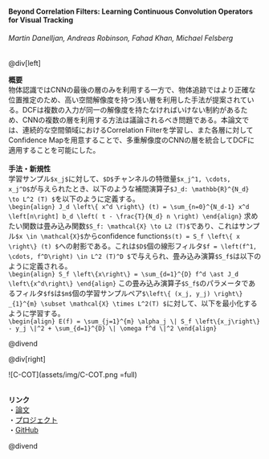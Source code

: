 #### Beyond Correlation Filters: Learning Continuous Convolution Operators for Visual Tracking
###### Martin Danelljan, Andreas Robinson, Fahad Khan, Michael Felsberg

@div[left]

__概要__<br>
物体認識ではCNNの最後の層のみを利用する一方で、物体追跡ではより正確な位置推定のため、高い空間解像度を持つ浅い層を利用した手法が提案されている。DCFは複数の入力が同一の解像度を持たなければいけない制約があるため、CNNの複数の層を利用する方法は議論されるべき問題である。本論文では、連続的な空間領域におけるCorrelation Filterを学習し、また各層に対してConfidence Mapを用意することで、多重解像度のCNNの層を統合してDCFに適用することを可能にした。<br>
<br>
__手法・新規性__<br>
学習サンプル`$x_j$`に対して、`$D$`チャンネルの特徴量`$x_j^1, \cdots, x_j^D$`が与えられたとき、以下のような補間演算子`$J_d: \mathbb{R}^{N_d} \to L^2 (T) $`を以下のように定義する。<br>
`\begin{align} J_d \left\{ x^d \right\} (t) = \sum_{n=0}^{N_d-1} x^d \left[n\right] b_d \left( t - \frac{T}{N_d} n \right) \end{align}`
求めたい関数は畳み込み関数`$S_f: \mathcal{X} \to L2 (T)$`であり、これはサンプル`$x \in \mathcal{X}$`からconfidence function`$s(t) = S_f \left\{ x \right\} (t) $`への射影である。これは`$D$`個の線形フィルタ`$f = \left(f^1, \cdots, f^D\right) \in L^2 (T)^D $`で与えられ、畳み込み演算`$S_f$`は以下のように定義される。<br>
`\begin{align} S_f \left\{x\right\} = \sum_{d=1}^{D} f^d \ast J_d \left\{x^d\right\} \end{align}`
この畳み込み演算子`$S_f$`のパラメータであるフィルタ`$f$`は`$m$`個の学習サンプルペア`$\left\{ (x_j, y_j) \right\} _{1}^{m} \subset \mathcal{X} \times L^2(T) $`に対して、以下を最小化するように学習する。<br>
`\begin{align} E(f) = \sum_{j=1}^{m} \alpha_j \| S_f \left\{x_j\right\} - y_j \|^2 + \sum_{d=1}^{D} \| \omega f^d \|^2 \end{align}`

@divend

@div[right]

![C-COT](assets/img/C-COT.png =full)<br>
<br>

__リンク__<br>
・[論文](https://www.cvl.isy.liu.se/research/objrec/visualtracking/conttrack/C-COT_ECCV16.pdf)<br>
・[プロジェクト](http://www.cvl.isy.liu.se/research/objrec/visualtracking/conttrack/index.html)<br>
・[GitHub](https://github.com/martin-danelljan/Continuous-ConvOp)<br>

@divend